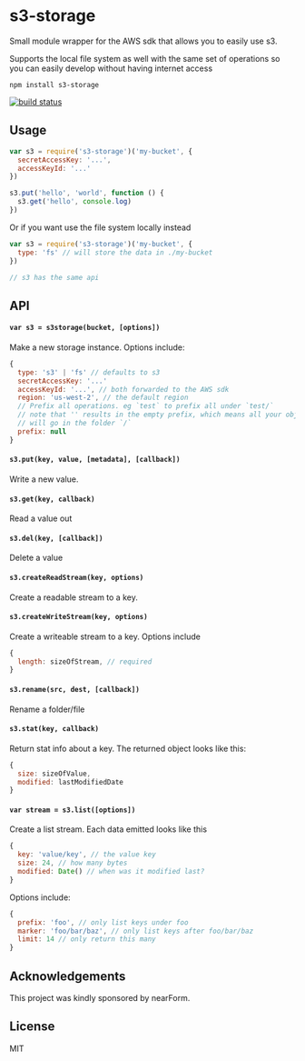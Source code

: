 # s3-storage

Small module wrapper for the AWS sdk that allows you to easily use s3.

Supports the local file system as well with the same set of operations so you can easily develop without having internet access

```
npm install s3-storage
```

[![build status](https://travis-ci.org/mafintosh/s3-storage.svg?branch=master)](https://travis-ci.org/mafintosh/s3-storage)

## Usage

``` js
var s3 = require('s3-storage')('my-bucket', {
  secretAccessKey: '...',
  accessKeyId: '...'
})

s3.put('hello', 'world', function () {
  s3.get('hello', console.log)
})
```

Or if you want use the file system locally instead

``` js
var s3 = require('s3-storage')('my-bucket', {
  type: 'fs' // will store the data in ./my-bucket
})

// s3 has the same api
```

## API

#### `var s3 = s3storage(bucket, [options])`

Make a new storage instance. Options include:

``` js
{
  type: 's3' | 'fs' // defaults to s3
  secretAccessKey: '...'
  accessKeyId: '...', // both forwarded to the AWS sdk
  region: 'us-west-2', // the default region
  // Prefix all operations. eg `test` to prefix all under `test/`
  // note that '' results in the empty prefix, which means all your objects
  // will go in the folder `/`
  prefix: null
}
```

#### `s3.put(key, value, [metadata], [callback])`

Write a new value.

#### `s3.get(key, callback)`

Read a value out

#### `s3.del(key, [callback])`

Delete a value

#### `s3.createReadStream(key, options)`

Create a readable stream to a key.

#### `s3.createWriteStream(key, options)`

Create a writeable stream to a key. Options include

``` js
{
  length: sizeOfStream, // required
}
```

#### `s3.rename(src, dest, [callback])`

Rename a folder/file

#### `s3.stat(key, callback)`

Return stat info about a key. The returned object looks like this:

``` js
{
  size: sizeOfValue,
  modified: lastModifiedDate
}
```

#### `var stream = s3.list([options])`

Create a list stream. Each data emitted looks like this

``` js
{
  key: 'value/key', // the value key
  size: 24, // how many bytes
  modified: Date() // when was it modified last?
}
```

Options include:

``` js
{
  prefix: 'foo', // only list keys under foo
  marker: 'foo/bar/baz', // only list keys after foo/bar/baz
  limit: 14 // only return this many
}
```

## Acknowledgements

This project was kindly sponsored by nearForm.

## License

MIT
